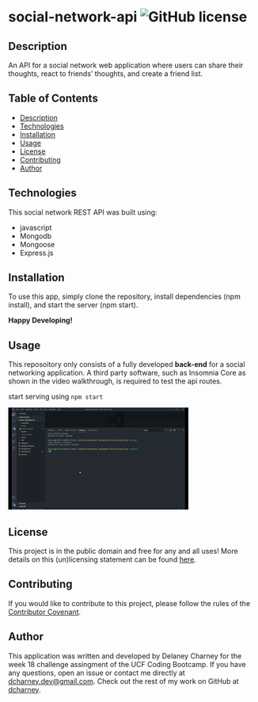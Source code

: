 # social-network-api ![GitHub license](https://img.shields.io/badge/License-Unlicense-blue.svg)
 
## Description

An API for a social network web application where users can share their thoughts, react to friends’ thoughts, and create a friend list.

## Table of Contents
- [Description](#description)
- [Technologies](#technologies)
- [Installation](#installation)
- [Usage](#usage)
- [License](#license)
- [Contributing](#contributing)
- [Author](#author)

## Technologies

This social network REST API was built using:

- javascript
- Mongodb
- Mongoose
- Express.js

## Installation

To use this app, simply clone the repository, install dependencies (npm install), and start the server (npm start).

**Happy Developing!**

## Usage

This reposoitory only consists of a fully developed **back-end** for a social networking application. A third party software, such as Insomnia Core as shown in the video walkthrough, is required to test the api routes. 

start serving using `npm start`

![starting server](media/start-server.gif)

###  

## License

This project is in the public domain and free for any and all uses! More details on this (un)licensing statement can be found [here](https://unlicense.org/).

## Contributing

If you would like to contribute to this project, please follow the rules of the [Contributor Covenant](https://www.contributor-covenant.org/).

## Author

This application was written and developed by Delaney Charney for the week 18 challenge assingment of the UCF Coding Bootcamp. If you have any questions, open an issue or contact me directly at dcharney.dev@gmail.com. Check out the rest of my work on GitHub at [dcharney](https://github.com/dcharney).